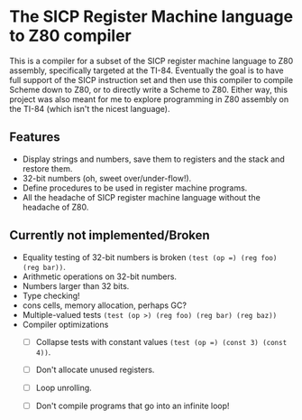 # The SICP Register Machine language to Z80 compiler

This is a compiler for a subset of the SICP register machine language
to Z80 assembly, specifically targeted at the TI-84.  Eventually the
goal is to have full support of the SICP instruction set and then use
this compiler to compile Scheme down to Z80, or to directly write a
Scheme to Z80.  Either way, this project was also meant for me to
explore programming in Z80 assembly on the TI-84 (which isn't the
nicest language).

## Features
- Display strings and numbers, save them to registers and the stack
  and restore them.
- 32-bit numbers (oh, sweet over/under-flow!).
- Define procedures to be used in register machine programs.
- All the headache of SICP register machine language without the
  headache of Z80.

## Currently not implemented/Broken
- Equality testing of 32-bit numbers is broken `(test (op =) (reg foo) (reg bar))`.
- Arithmetic operations on 32-bit numbers.
- Numbers larger than 32 bits.
- Type checking!
- cons cells, memory allocation, perhaps GC?
- Multiple-valued tests `(test (op >) (reg foo) (reg bar) (reg baz))`
- Compiler optimizations
  - [ ] Collapse tests with constant values `(test (op =) (const 3) (const 4))`.
  - [ ] Don't allocate unused registers.
  - [ ] Loop unrolling.
  - [ ] Don't compile programs that go into an infinite loop!

